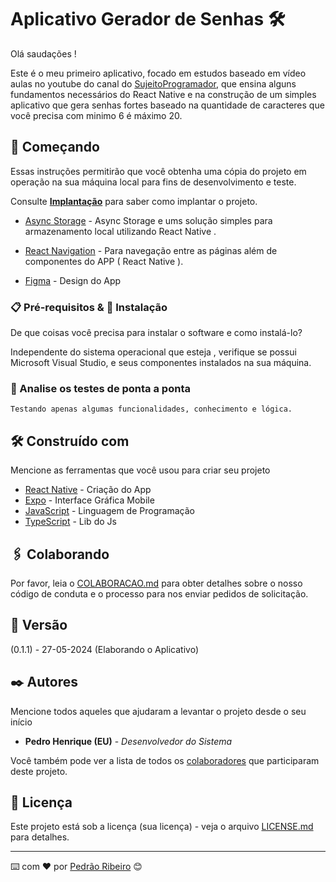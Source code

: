 # Aplicativo Gerador de Senhas 🛠️

Olá saudações !

Este é o meu primeiro aplicativo, focado em estudos baseado em vídeo aulas no youtube do canal do [SujeitoProgramador](https://www.youtube.com/@Sujeitoprogramador), que ensina alguns fundamentos necessários do React Native e na construção de um simples aplicativo que gera senhas fortes baseado na quantidade de caracteres que você precisa com minimo 6 é máximo 20.

## 🚀 Começando

Essas instruções permitirão que você obtenha uma cópia do projeto em operação na sua máquina local para fins de desenvolvimento e teste.

Consulte **[Implantação](#-implanta%C3%A7%C3%A3o)** para saber como implantar o projeto.


- [Async Storage](https://react-native-async-storage.github.io/async-storage/docs/install/) - Async Storage e ums solução simples para armazenamento local utilizando React Native .

- [React Navigation](https://reactnavigation.org/docs/getting-started/) - Para navegação entre as páginas além de componentes do APP ( React Native ).

- [Figma](https://www.figma.com/design/AMKAH3vBXoID8wgLNmqfKe/Password-App?node-id=0-1&t=pP1d09O0fRdRv6WU-0) - Design do App

### 📋 Pré-requisitos & 🔧 Instalação

De que coisas você precisa para instalar o software e como instalá-lo?

Independente do sistema operacional que esteja , verifique se possui Microsoft Visual Studio, e seus componentes  instalados na sua máquina.


### 🔩 Analise os testes de ponta a ponta

```
Testando apenas algumas funcionalidades, conhecimento e lógica.

```

## 🛠️ Construído com

Mencione as ferramentas que você usou para criar seu projeto

- [React Native](https://reactnative.dev/) - Criação do App
- [Expo](https://expo.dev/) - Interface Gráfica Mobile
- [JavaScript](https://developer.mozilla.org/pt-BR/docs/Web/JavaScript) - Linguagem de Programação
- [TypeScript](https://www.typescriptlang.org/) - Lib do Js

## 🖇️ Colaborando

Por favor, leia o [COLABORACAO.md](https://gist.github.com/usuario/linkParaInfoSobreContribuicoes) para obter detalhes sobre o nosso código de conduta e o processo para nos enviar pedidos de solicitação.

## 📌 Versão


(0.1.1) - 27-05-2024 (Elaborando o Aplicativo) <br>

## ✒️ Autores

Mencione todos aqueles que ajudaram a levantar o projeto desde o seu início

- **Pedro Henrique (EU)** - _Desenvolvedor do Sistema_

Você também pode ver a lista de todos os [colaboradores](https://github.com/usuario/projeto/colaboradores) que participaram deste projeto.

## 📄 Licença

Este projeto está sob a licença (sua licença) - veja o arquivo [LICENSE.md](https://github.com/usuario/projeto/licenca) para detalhes.

---

⌨️ com ❤️ por [Pedrão Ribeiro](https://github.com/peulearning) 😊

